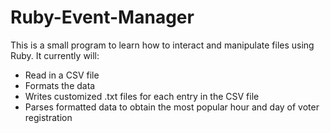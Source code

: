 # Ruby-Event-Manager

This is a small program to learn how to interact and manipulate files using Ruby. It currently will:
* Read in a CSV file
* Formats the data
* Writes customized .txt files for each entry in the CSV file
* Parses formatted data to obtain the most popular hour and day of voter registration
